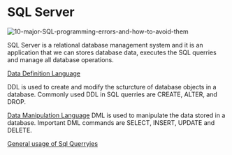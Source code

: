# SQL Server

![10-major-SQL-programming-errors-and-how-to-avoid-them](https://user-images.githubusercontent.com/77506856/165770684-adfffc84-ffd9-411a-a4c5-ad036eb779c4.jpg)

SQL Server is a relational database management system and it is an application that we can stores database data, executes the SQL querries and manage all database operations.

[Data Definition Language](https://github.com/ebakircie/SQL_Server/blob/main/DDL/DDL.sql)

DDL is used to create and modify the scturcture of database objects in a database. Commonly used DDL in SQL querries are CREATE, ALTER, and DROP.

[Data Manipulation Language](https://github.com/ebakircie/SQL_Server/blob/main/DML/DML.sql) 
DML is used to manipulate the data stored in a database. Important DML commands are SELECT, INSERT, UPDATE and DELETE.

[General usage of Sql Querryies](https://github.com/ebakircie/SQL_Server/blob/main/SQL%20Querries/SQL%20Querries.sql) 
